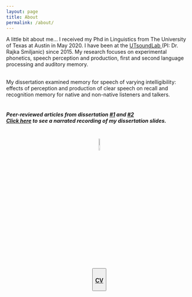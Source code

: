 ```yaml
---
layout: page
title: About
permalink: /about/
---
```

A little bit about me...
I received my Phd in Linguistics from The University of Texas at Austin in May 2020. I have been at the <a href="https://utsoundlab.wordpress.com/"> UTsoundLab </a> (PI: Dr. Rajka Smiljanic) since 2015. 
My research focuses on experimental phonetics, speech perception and production, first and second language processing and auditory memory. 

<br>My dissertation examined memory for speech of varying intelligibility: effects of perception and production of clear speech on recall and recognition memory for native and non-native listeners and talkers. 
<h5> <br> Peer-reviewed articles from dissertation <a href="https://skrstck.github.io/files/2018_Keerstock_Smiljanic.pdf">#1</a> and <a href="https://skrstck.github.io/files/2019_Keerstock_Smiljanic.pdf">#2</a> 
<br><a href="https://www.youtube.com/watch?v=gori8gyUX-s"> Click here</a> to see a narrated recording of my dissertation slides.</h5>

  <center>
  <br><a href="https://skrstck.github.io/files/CV_Keerstock.pdf" >
  <img src="https://skrstck.github.io/images/icons/announcement.png" alt="download" style="width:9%;"></a>
 <br><button type="button"><a href="https://skrstck.github.io/files/CV_Keerstock.pdf" ><h3>CV</h3></a></button>
  </center>
